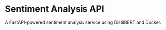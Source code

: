 # Sentiment Analysis API

A FastAPI-powered sentiment analysis service using DistilBERT and Docker.
